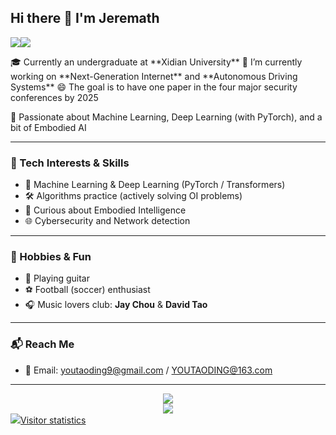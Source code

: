 ## Hi there 👋 I'm Jeremath
<body>
<p >
<a href="https://clustrmaps.com/site/1c5wk"  title="ClustrMaps"><img src="//www.clustrmaps.com/map_v2.png?d=yx2a2T8P9U4I9R2XQr_v4QF0V3rEB4otEJu0xX0mbYw&cl=ffffff" /><img src="https://komarev.com/ghpvc/?username=Jeremath&label=Total%20Visitors&color=7F3FBF&style=flat-square" /></a>
</p>
</body>
🎓 Currently an undergraduate at **Xidian University**  
🚀 I’m currently working on **Next-Generation Internet** and **Autonomous Driving Systems**  
😄 The goal is to have one paper in the four major security conferences by 2025

🤖 Passionate about Machine Learning, Deep Learning (with PyTorch), and a bit of Embodied AI  

---

### 🧠 Tech Interests & Skills
- 🔬 Machine Learning & Deep Learning (PyTorch / Transformers)
- 🛠️ Algorithms practice (actively solving OI problems)
- 🧩 Curious about Embodied Intelligence
- 🌐 Cybersecurity and Network detection

---

### 🎵 Hobbies & Fun
- 🎸 Playing guitar  
- ⚽ Football (soccer) enthusiast  
- 🎧 Music lovers club: **Jay Chou** & **David Tao**

---

### 📬 Reach Me
- 📧 Email: youtaoding9@gmail.com / YOUTAODING@163.com  

---

<div align="center">
  <img src="https://github-readme-stats.vercel.app/api?username=Jeremath&show_icons=true&theme=tokyonight" />
</div>
<div align="center">
  <img src="https://github-readme-activity-graph.vercel.app/graph?username=Jeremath&theme=xcode" />
</div>
<a href="https://clustrmaps.com/site/1c5wk"  title="ClustrMaps"><img src="//www.clustrmaps.com/map_v2.png?d=yx2a2T8P9U4I9R2XQr_v4QF0V3rEB4otEJu0xX0mbYw&cl=ffffff" />Visitor statistics</a>
<!--
- 🔭 I’m currently working on ...
- 🌱 I’m currently learning ...
- 👯 I’m looking to collaborate on ...
- 🤔 I’m looking for help with ...
- 💬 Ask me about ...
- 📫 How to reach me: ...
- 😄 Pronouns: ...
- ⚡ Fun fact: ...
-->
